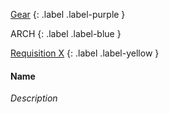 
[Gear](Game/Gear-List)
{: .label .label-purple }

ARCH
{: .label .label-blue }

[Requisition X](Game/Deployment#Requisition)
{: .label .label-yellow }
#### Name
*Description*

